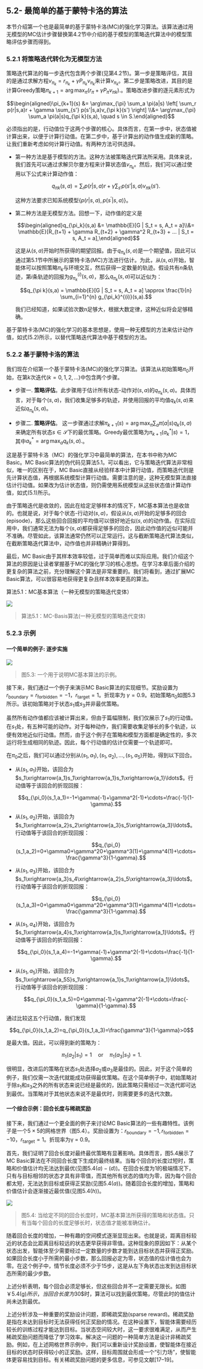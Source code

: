 ## 5.2- 最简单的基于蒙特卡洛的算法

本节介绍第一个也是最简单的基于蒙特卡洛(MC)的强化学习算法。该算法通过用无模型的MC估计步骤替换第$4.2$节中介绍的基于模型的策略迭代算法中的模型策略评估步骤而得到。

### 5.2.1 将策略迭代转化为无模型方法

策略迭代算法的每一步迭代包含两个步骤(见第$4.2$节)。第一步是策略评估，其目的是通过求解方程$v_{\pi_k} = r_{\pi_k} + \gamma P_{\pi_k}v_{\pi_k}$来计算$v_{\pi_k}$。第二步是策略改进，其目的是计算Greedy策略$\pi_{k+1} = \arg\max_{\pi} \left( r_{\pi} + \gamma P_{\pi} v_{\pi k} \right).$。策略改进步骤的逐元素形式为

$$\begin{aligned}\pi_{k+1}(s) &= \arg\max_{\pi} \sum_a \pi(a|s) \left[ \sum_r p(r|s,a)r + \gamma \sum_{s'} p(s'|s,a)v_{\pi k}(s') \right] \\&= \arg\max_{\pi} \sum_a \pi(a|s)q_{\pi k}(s,a), \quad s \in S.\end{aligned}$$

必须指出的是，行动值位于这两个步骤的核心。具体而言，在第一步中，状态值被计算出来，以便于计算行动值。在第二步中，基于计算出的动作值生成新的策略。让我们重新考虑如何计算行动值。有两种方法可供选择。

- 第一种方法是基于模型的方法。这种方法被策略迭代算法所采用。具体来说，我们首先可以通过求解贝尔曼方程来计算状态值$v_{\pi_k}$。然后，我们可以通过使用以下公式来计算动作值：

    $$q_{\pi k}(s,a) = \sum_r p(r|s,a)r + \gamma \sum_{s'} p(s'|s,a)v_{\pi k}(s').\tag{5.1}$$
    
    这种方法要求已知系统模型$\{p(r|s,a), p(s^\prime|s,a)\}$。

- 第二种方法是无模型方法。回想一下，动作值的定义是
    
    $$\begin{aligned}q_{\pi_k}(s,a) &= \mathbb{E}[G | S_t = s, A_t = a]\\&= \mathbb{E}[R_{t+1} + \gamma R_{t+2} + \gamma^2 R_{t+3} + ... | S_t = s, A_t = a],\end{aligned}$$

    这是从$(s,a)$开始时所获得的期望回报。由于$q_{\pi_k}(s,a)$是一个期望值，因此可以通过第$5.1$节中所展示的蒙特卡洛(MC)方法进行估计。为此，从$(s,a)$开始，智能体可以按照策略$\pi_k$与环境交互，然后获得一定数量的轨迹。假设共有$n$条轨迹，第$i$条轨迹的回报为$g^{(i)}_{\pi_k}(s,a)$，那么$q_{\pi_k}(s,a)$可以近似为：

    $$q_{\pi k}(s,a) = \mathbb{E}[G | S_t = s, A_t = a] \approx \frac{1}{n} \sum_{i=1}^{n} g_{\pi_k}^{(i)}(s,a).$$

    我们已经知道，如果试验次数n足够大，根据大数定律，这种近似将会足够精确。

基于蒙特卡洛(MC)的强化学习的基本思想是，使用一种无模型的方法来估计动作值，如式$(5.2)$所示，以替代策略迭代算法中基于模型的方法。

### 5.2.2 基于蒙特卡洛的算法

我们现在介绍第一个基于蒙特卡洛(MC)的强化学习算法。该算法从初始策略$\pi_0$开始，在第$k$次迭代$(k=0,1,2,...)$中包含两个步骤。

- 步骤一. **策略评估**。此步骤用于估计所有状态-动作对$(s,a)$的$q_{\pi_k}(s,a)$。具体而言，对于每个$(s,a)$，我们收集足够多的轨迹，并使用回报的平均值$q_k(s,a)$来近似$q_{\pi_k}(s, a)$。

- 步骤二. **策略评估**。 这一步骤通过求解$\pi_{k+1}(s)=\arg\max_\pi \sum_a\pi(a|s)q_k(s,a)$来确定所有状态$s\in \mathcal{S}$下的最优策略。Greedy最优策略为$\pi_{k+1}(a_{k}^{*}|s)=1$，其中$a_{k}^{*}=\arg\max_{a}q_{k}(s,a).$。

这是基于蒙特卡洛（MC）的强化学习中最简单的算法，在本书中称为MC Basic。MC Basic算法的伪代码见算法$5.1$。可以看出，它与策略迭代算法非常相似，唯一的区别在于，MC Basic直接从经验样本中计算行动值，而策略迭代则是先计算状态值，再根据系统模型计算行动值。需要注意的是，这种无模型算法直接估计行动值。如果改为估计状态值，则仍需使用系统模型从这些状态值计算动作值，如式(5.1)所示。

由于策略迭代是收敛的，因此在给定足够样本的情况下，MC基本算法也是收敛的。也就是说，对于每个状态-行动对$(s,a)$，假设从$(s,a)$开始的足够多的回合(episode)，那么这些回合回报的平均值可以很好地近似$(s,a)$的动作值。在实际应用中，我们通常无法为每个$(s,a)$都获得足够多的回合，因此动作值的近似可能并不准确。尽管如此，该算法通常仍然可以正常运行。这与截断策略迭代算法类似，在截断策略迭代算法中，动作值也并非精确计算得到。

最后，MC Basic由于其样本效率较低，过于简单而难以实际应用。我们介绍这个算法的原因是让读者掌握基于MC的强化学习的核心思想。在学习本章后面介绍的更复杂的算法之前，充分理解这个算法是非常重要的。我们将看到，通过扩展MC Basic算法，可以很容易地获得更复杂且样本效率更高的算法。

算法5.1：MC基本算法（一种无模型的策略迭代变体）

 ![](../img/05/5.png)
 > 算法$5.1$：MC-Basis算法(一种无模型的策略迭代变体)

### 5.2.3 示例

#### 一个简单的例子: 逐步实施

 ![](../img/05/2.png)
 > 图$5.3$: 一个用于说明MC基本算法的示例。

接下来，我们通过一个例子来演示MC Basic算法的实现细节。奖励设置为 $r_\text{boundary} = r_\text{forbidden} = −1，r_\text{target} = 1$。折现率为 $\gamma = 0.9$。初始策略$\pi_0$如图$5.3$所示。该初始策略对于状态$s_1$或$s_3$并非最优策略。

虽然所有动作值都应该被计算出来，但由于篇幅限制，我们仅展示了$s_1$的行动值。在$s_1$处，有五种可能的动作。对于每种动作，我们需要收集足够长的多个轨迹，以便有效地近似行动值。然而，由于这个例子在策略和模型方面都是确定性的，多次运行将生成相同的轨迹。因此，每个行动值的估计仅需要一个轨迹即可。

在$\pi_0$之后，我们可以通过分别从$(s_1, a_1),(s_1,a_2),...,(s_1,a_5)$开始，得到以下回合。

- 从$(s_1,a_1)$开始，该回合为$s_1\xrightarrow{a_1}s_1\xrightarrow{a_1}s_1\xrightarrow{a_1}\ldots$。行动值等于该回合的折现回报：

    $$q_{\pi_0}(s_1,a_1)=-1+\gamma(-1)+\gamma^2(-1)+\cdots=\frac{-1}{1-\gamma}.$$

- 从$(s_1,a_2)$开始，该回合为$s_1\xrightarrow{a_2}s_2\xrightarrow{a_3}s_5\xrightarrow{a_3}\ldots$。行动值等于该回合的折现回报：

    $$q_{\pi_0}(s_1,a_2)=0+\gamma0+\gamma^20+\gamma^3(1)+\gamma^4(1)+\cdots=\frac{\gamma^3}{1-\gamma}.$$

- 从$(s_1,a_3)$开始，该回合为$s_1\xrightarrow{a_3}s_4\xrightarrow{a_2}s_5\xrightarrow{a_3}\ldots$。行动值等于该回合的折现回报：

    $$q_{\pi_0}(s_1,a_3)=0+\gamma0+\gamma^20+\gamma^3(1)+\gamma^4(1)+\cdots=\frac{\gamma^3}{1-\gamma}.$$

- 从$(s_1,a_4)$开始，该回合为$s_1\xrightarrow{a_4}s_1\xrightarrow{a_1}s_1\xrightarrow{a_1}\ldots$。行动值等于该回合的折现回报：

    $$q_{\pi_0}(s_1,a_4)=-1+\gamma(-1)+\gamma^2(-1)+\cdots=\frac{-1}{1-\gamma}.$$

- 从$(s_1,a_5)$开始，该回合为$s_1\xrightarrow{a_5S}s_1\xrightarrow{a_1}s_1\xrightarrow{a_1}\ldots$。行动值等于该回合的折现回报：

    $$q_{\pi_0}(s_1,a_5)=0+\gamma(-1)+\gamma^2(-1)+\cdots=\frac{-\gamma}{1-\gamma}.$$

通过比较这五个行动值，我们发现

$$q_{\pi_0}(s_1,a_2)=q_{\pi_0}(s_1,a_3)=\frac{\gamma^3}{1-\gamma}>0$$

是最大值。因此，可以得到新的策略为：

$$\pi_1(a_2|s_1)=1\quad\mathrm{or}\quad\pi_1(a_3|s_1)=1.$$

很明显，改进后的策略在状态$s_1$处选择$a_2$或$a_3$是最佳的。因此，对于这个简单的例子，我们仅需一次迭代就能成功获得最优策略。在这个简单例子中，初始策略对于除$s_1$和$s_3$之外的所有状态来说已经是最优的，因此策略只需经过一次迭代即可达到最优。当策略对于其他状态来说不是最优时，则需要更多的迭代次数。

#### 一个综合示例：回合长度与稀疏奖励

接下来，我们通过一个更全面的例子来讨论MC Basic算法的一些有趣特性。该例子是一个$5\times5$的网格世界（图5.4）。奖励设置为：$r_\text{boundary} = −1,r_\text{forbidden} = −10，r_\text{target} = 1$。折现率为γ = 0.9。

首先，我们证明了回合长度对最终最优策略有显著影响。具体而言，图$5.4$展示了MC Basic算法在不同回合长度下生成的最终结果。当每个回合的长度过短时，策略和价值估计均无法达到最优(见图$5.4(a)-(d)$)。在回合长度为$1$的极端情况下，只有与目标相邻的状态才具有非零值，而其他所有状态的值均为零，因为每个回合都太短，无法达到目标或获得正奖励(见图$5.4(a)$)。随着回合长度的增加，策略和价值估计会逐渐接近最优值(见图$5.4(h)$)。

 ![](../img/05/3.png)
 > 图$5.4$: 当给定不同的回合长度时，MC基本算法所获得的策略和状态值。只有当每个回合的长度足够长时，状态值才能被准确估计。

随着回合长度的增加，一种有趣的空间模式逐渐显现出来。也就是说，距离目标较近的状态会比距离目标较远的状态更早获得非零值。这种现象的原因如下：从某个状态出发，智能体至少需要经过一定数量的步数才能到达目标状态并获得正奖励。如果回合长度小于所需的最小步数，那么回报必定为零，状态值的估计值也会为零。在这个例子中，情节长度必须不少于$15$步，这是从左下角状态出发到达目标状态所需的最少步数。

上述分析表明，每个回合必须足够长，但这些回合并不一定需要无限长。如图￥5.4(g)$所示，当回合长度为$30$时，算法可以找到最优策略，尽管此时的值估计尚未达到最优。

上述分析涉及一种重要的奖励设计问题，即稀疏奖励(sparse reward)。稀疏奖励是指在未达到目标时无法获得任何正奖励的情况。在这种设置下，智能体需要经历较长的训练过程才能达到目标。当状态空间较大时，这一要求很难满足，从而产生稀疏奖励问题而降低了学习效率。解决这一问题的一种简单方法是设计非稀疏奖励。例如，在上述网格世界示例中，我们可以重新设计奖励设置，使智能体在接近目标的状态时获得较小的正奖励。这样，目标周围就会形成一个“引力场”，使智能体更容易找到目标。有关稀疏奖励问题的更多信息，可参见文献[17–19]。

